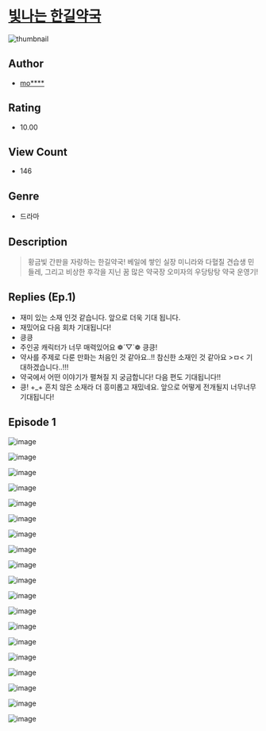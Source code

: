 # [빛나는 한길약국](https://comic.naver.com/challenge/list?titleId=810401)
![thumbnail](https://image-comic.pstatic.net/user_contents_data/challenge_comic/2023/05/23/313372/upload_3631416861351358512_480x623.jpeg)

## Author
- [mo****](https://comic.naver.com/artistTitle?id=313372)

## Rating
- 10.00

## View Count
- 146

## Genre
- 드라마

## Description
> 황금빛 간판을 자랑하는 한길약국! 베일에 쌓인 실장 미니라와 다혈질 견습생 민들레, 그리고 비상한 후각을 지닌 꿈 많은 약국장 오미자의 우당탕탕 약국 운영기!

## Replies (Ep.1)
- 재미 있는 소재 인것 같습니다. 앞으로 더욱 기대 됩니다.
- 재밌어요 다음 회차 기대됩니다!
- 킁킁
- 주인공 캐릭터가 너무 매력있어요 ❁´▽`❁ 킁킁!
- 약사를 주제로 다룬 만화는 처음인 것 같아요..!! 참신한 소재인 것 같아요 >ㅁ< 기대하겠습니다..!!!
- 약국에서 어떤 이야기가 펼쳐질 지 궁금합니다! 다음 편도 기대됩니다!!
- 킁! +_+ 흔치 않은 소재라 더 흥미롭고 재밌네요. 앞으로 어떻게 전개될지 너무너무 기대됩니다!

## Episode 1
![image](https://image-comic.pstatic.net/user_contents_data/challenge_comic/2023/05/23/313372/upload_3919317170105311845.jpeg)

![image](https://image-comic.pstatic.net/user_contents_data/challenge_comic/2023/05/23/313372/upload_4123103965864999222.jpeg)

![image](https://image-comic.pstatic.net/user_contents_data/challenge_comic/2023/05/23/313372/upload_7005130835081913186.jpeg)

![image](https://image-comic.pstatic.net/user_contents_data/challenge_comic/2023/05/23/313372/upload_3977069228055541555.jpeg)

![image](https://image-comic.pstatic.net/user_contents_data/challenge_comic/2023/05/23/313372/upload_7306074868531016549.jpeg)

![image](https://image-comic.pstatic.net/user_contents_data/challenge_comic/2023/05/23/313372/upload_7305739526779135541.jpeg)

![image](https://image-comic.pstatic.net/user_contents_data/challenge_comic/2023/05/23/313372/upload_3474586698312331363.jpeg)

![image](https://image-comic.pstatic.net/user_contents_data/challenge_comic/2023/05/23/313372/upload_7377793633320251745.jpeg)

![image](https://image-comic.pstatic.net/user_contents_data/challenge_comic/2023/05/23/313372/upload_7076903445876781411.jpeg)

![image](https://image-comic.pstatic.net/user_contents_data/challenge_comic/2023/05/23/313372/upload_3702575940412782649.jpeg)

![image](https://image-comic.pstatic.net/user_contents_data/challenge_comic/2023/05/23/313372/upload_7233123367227843897.jpeg)

![image](https://image-comic.pstatic.net/user_contents_data/challenge_comic/2023/05/23/313372/upload_7293970344923312180.jpeg)

![image](https://image-comic.pstatic.net/user_contents_data/challenge_comic/2023/05/23/313372/upload_7291719653211190881.jpeg)

![image](https://image-comic.pstatic.net/user_contents_data/challenge_comic/2023/05/23/313372/upload_3847026676264482405.jpeg)

![image](https://image-comic.pstatic.net/user_contents_data/challenge_comic/2023/05/23/313372/upload_7221301440405517411.jpeg)

![image](https://image-comic.pstatic.net/user_contents_data/challenge_comic/2023/05/23/313372/upload_3487252183175542625.jpeg)

![image](https://image-comic.pstatic.net/user_contents_data/challenge_comic/2023/05/23/313372/upload_3690529715983038050.jpeg)

![image](https://image-comic.pstatic.net/user_contents_data/challenge_comic/2023/05/23/313372/upload_3690472714015892577.jpeg)

![image](https://image-comic.pstatic.net/user_contents_data/challenge_comic/2023/05/23/313372/upload_7005459598403713081.jpeg)
